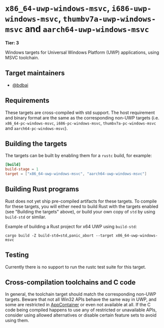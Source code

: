 # `x86_64-uwp-windows-msvc`, `i686-uwp-windows-msvc`, `thumbv7a-uwp-windows-msvc` and `aarch64-uwp-windows-msvc`

**Tier: 3**

Windows targets for Universal Windows Platform (UWP) applications, using MSVC toolchain.

## Target maintainers

- [@bdbai](https://github.com/bdbai)

## Requirements

These targets are cross-compiled with std support. The host requirement and
binary format are the same as the corresponding non-UWP targets (i.e.
`x86_64-pc-windows-msvc`, `i686-pc-windows-msvc`, `thumbv7a-pc-windows-msvc`
and `aarch64-pc-windows-msvc`).

## Building the targets

The targets can be built by enabling them for a `rustc` build, for example:

```toml
[build]
build-stage = 1
target = ["x86_64-uwp-windows-msvc", "aarch64-uwp-windows-msvc"]
```

## Building Rust programs

Rust does not yet ship pre-compiled artifacts for these targets. To compile for
these targets, you will either need to build Rust with the targets enabled (see
"Building the targets" above), or build your own copy of `std` by using
`build-std` or similar.

Example of building a Rust project for x64 UWP using `build-std`:

```pwsh
cargo build -Z build-std=std,panic_abort --target x86_64-uwp-windows-msvc
```

## Testing

Currently there is no support to run the rustc test suite for this target.

## Cross-compilation toolchains and C code

In general, the toolchain target should match the corresponding non-UWP
targets. Beware that not all Win32 APIs behave the same way in UWP, and some
are restricted in [AppContainer](https://learn.microsoft.com/en-us/windows/win32/secauthz/appcontainer-for-legacy-applications-)
or even not available at all. If the C code being compiled happens to use any
of restricted or unavailable APIs, consider using allowed alternatives or
disable certain feature sets to avoid using them.

